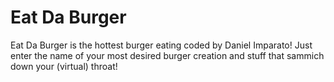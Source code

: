 # Eat Da Burger

Eat Da Burger is the hottest burger eating coded by Daniel Imparato! Just enter the name of your most desired burger creation and stuff that sammich down your (virtual) throat!